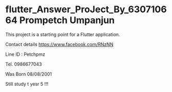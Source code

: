# flutter_Answer_ProJect_By_630710664 Prompetch Umpanjun



This project is a starting point for a Flutter application.

Contact details
https://www.facebook.com/RNzNN


Line ID : Petchpmz

Tel. 0986677043

Was Born 08/08/2001

Still study t yesr 5 !!!

